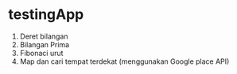 # testingApp
1. Deret bilangan
2. Bilangan Prima
3. Fibonaci urut
4. Map dan cari tempat terdekat (menggunakan Google place API)
